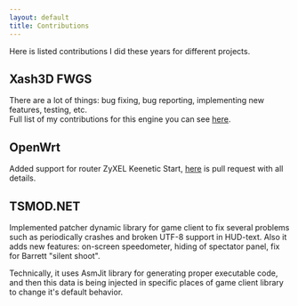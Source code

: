```yaml
---
layout: default
title: Contributions
---
```


Here is listed contributions I did these years for different projects.

## Xash3D FWGS
There are a lot of things: bug fixing, bug reporting, implementing new features, testing, etc.  
Full list of my contributions for this engine you can see [here](https://github.com/FWGS/xash3d-fwgs/commits?author=SNMetamorph).

## OpenWrt
Added support for router ZyXEL Keenetic Start, [here](https://github.com/openwrt/openwrt/pull/1740) is pull request with all details.

## TSMOD.NET
Implemented patcher dynamic library for game client to fix several problems such as periodically crashes and broken UTF-8 support in HUD-text.
Also it adds new features: on-screen speedometer, hiding of spectator panel, fix for Barrett "silent shoot".  
  
Technically, it uses AsmJit library for generating proper executable code, and then this data is being injected in specific places of 
game client library to change it's default behavior.
